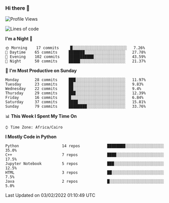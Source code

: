 ### Hi there 👋

<!--
**AMR-KELEG/AMR-KELEG** is a ✨ _special_ ✨ repository because its `README.md` (this file) appears on your GitHub profile.

Here are some ideas to get you started:

- 🔭 I’m currently working on ...
- 🌱 I’m currently learning ...
- 👯 I’m looking to collaborate on ...
- 🤔 I’m looking for help with ...
- 💬 Ask me about ...
- 📫 How to reach me: ...
- 😄 Pronouns: ...
- ⚡ Fun fact: ...
-->

<!--START_SECTION:waka-->
![Profile Views](http://img.shields.io/badge/Profile%20Views-0-blue)

![Lines of code](https://img.shields.io/badge/From%20Hello%20World%20I%27ve%20Written-3%20Million%20lines%20of%20code-blue)

**I'm a Night 🦉** 

```text
🌞 Morning    17 commits     █░░░░░░░░░░░░░░░░░░░░░░░░   7.26% 
🌆 Daytime    65 commits     ███████░░░░░░░░░░░░░░░░░░   27.78% 
🌃 Evening    102 commits    ███████████░░░░░░░░░░░░░░   43.59% 
🌙 Night      50 commits     █████░░░░░░░░░░░░░░░░░░░░   21.37%

```
📅 **I'm Most Productive on Sunday** 

```text
Monday       28 commits     ███░░░░░░░░░░░░░░░░░░░░░░   11.97% 
Tuesday      23 commits     ██░░░░░░░░░░░░░░░░░░░░░░░   9.83% 
Wednesday    22 commits     ██░░░░░░░░░░░░░░░░░░░░░░░   9.4% 
Thursday     29 commits     ███░░░░░░░░░░░░░░░░░░░░░░   12.39% 
Friday       16 commits     █░░░░░░░░░░░░░░░░░░░░░░░░   6.84% 
Saturday     37 commits     ████░░░░░░░░░░░░░░░░░░░░░   15.81% 
Sunday       79 commits     ████████░░░░░░░░░░░░░░░░░   33.76%

```


📊 **This Week I Spent My Time On** 

```text
⌚︎ Time Zone: Africa/Cairo

```

**I Mostly Code in Python** 

```text
Python                   14 repos            ████████░░░░░░░░░░░░░░░░░   35.0% 
C++                      7 repos             ████░░░░░░░░░░░░░░░░░░░░░   17.5% 
Jupyter Notebook         5 repos             ███░░░░░░░░░░░░░░░░░░░░░░   12.5% 
HTML                     3 repos             ██░░░░░░░░░░░░░░░░░░░░░░░   7.5% 
Java                     2 repos             █░░░░░░░░░░░░░░░░░░░░░░░░   5.0%

```



 Last Updated on 03/02/2022 01:10:49 UTC
<!--END_SECTION:waka-->
